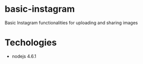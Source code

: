 # basic-instagram
Basic Instagram functionalities for uploading and sharing images

# Techologies
<ul>
<li> nodejs 4.6.1 </li>
</ul>
